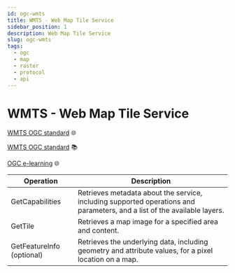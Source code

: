 ```yaml
---
id: ogc-wmts
title: WMTS - Web Map Tile Service
sidebar_position: 1
description: Web Map Tile Service
slug: ogc-wmts
tags:
  - ogc
  - map
  - raster
  - protocol
  - api
---
```


# WMTS - Web Map Tile Service
[WMTS OGC standard](https://www.ogc.org/standards/wmts) 🌐

[WMTS OGC standard](../../../static/pdfs/manuals/07-057r7_Web_Map_Tile_Service_Standard.pdf  "download") 📚

[OGC e-learning](http://opengeospatial.github.io/e-learning/wmts/text/operations.html) 🌐


| Operation | Description |
| ------ | ------- |
| GetCapabilities | Retrieves metadata about the service, including supported operations and parameters, and a list of the available layers. |
| GetTile | Retrieves a map image for a specified area and content. |
| GetFeatureInfo (optional) | Retrieves the underlying data, including geometry and attribute values, for a pixel location on a map. |
